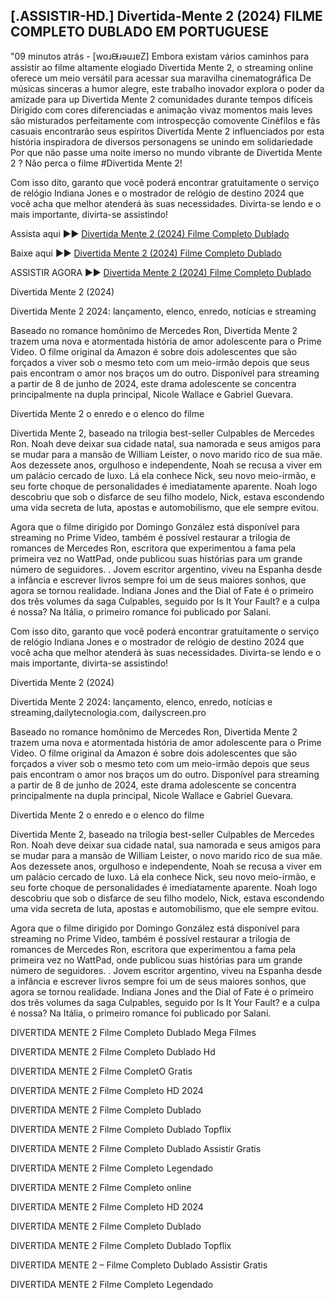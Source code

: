 ## [.ASSISTIR-HD.] Divertida-Mente 2 (2024) FILME COMPLETO DUBLADO EM PORTUGUESE

"09 minutos atrás - [woɹᙠɹǝuɹɐZ] Embora existam vários caminhos para assistir ao filme altamente elogiado Divertida Mente 2, o streaming online oferece um meio versátil para acessar sua maravilha cinematográfica De músicas sinceras a humor alegre, este trabalho inovador explora o poder da amizade para up Divertida Mente 2 comunidades durante tempos difíceis Dirigido com cores diferenciadas e animação vivaz momentos mais leves são misturados perfeitamente com introspecção comovente Cinéfilos e fãs casuais encontrarão seus espíritos Divertida Mente 2 influenciados por esta história inspiradora de diversos personagens se unindo em solidariedade Por que não passe uma noite imerso no mundo vibrante de Divertida Mente 2 ? Não perca o filme #Divertida Mente 2!

Com isso dito, garanto que você poderá encontrar gratuitamente o serviço de relógio Indiana Jones e o mostrador de relógio de destino 2024 que você acha que melhor atenderá às suas necessidades. Divirta-se lendo e o mais importante, divirta-se assistindo!

Assista aqui ►► [Divertida Mente 2 (2024) Filme Completo Dublado](https://cornercinema.com/pt/movie/1022789)

Baixe aqui ►► [Divertida Mente 2 (2024) Filme Completo Dublado](https://cornercinema.com/pt/movie/1022789)

ASSISTIR AGORA ►► [Divertida Mente 2 (2024) Filme Completo Dublado](https://cornercinema.com/pt/movie/1022789)

Divertida Mente 2 (2024)

Divertida Mente 2 2024: lançamento, elenco, enredo, notícias e streaming

Baseado no romance homônimo de Mercedes Ron, Divertida Mente 2 trazem uma nova e atormentada história de amor adolescente para o Prime Video. O filme original da Amazon é sobre dois adolescentes que são forçados a viver sob o mesmo teto com um meio-irmão depois que seus pais encontram o amor nos braços um do outro. Disponível para streaming a partir de 8 de junho de 2024, este drama adolescente se concentra principalmente na dupla principal, Nicole Wallace e Gabriel Guevara.

Divertida Mente 2 o enredo e o elenco do filme

Divertida Mente 2, baseado na trilogia best-seller Culpables de Mercedes Ron. Noah deve deixar sua cidade natal, sua namorada e seus amigos para se mudar para a mansão de William Leister, o novo marido rico de sua mãe. Aos dezessete anos, orgulhoso e independente, Noah se recusa a viver em um palácio cercado de luxo. Lá ela conhece Nick, seu novo meio-irmão, e seu forte choque de personalidades é imediatamente aparente. Noah logo descobriu que sob o disfarce de seu filho modelo, Nick, estava escondendo uma vida secreta de luta, apostas e automobilismo, que ele sempre evitou.

Agora que o filme dirigido por Domingo González está disponível para streaming no Prime Video, também é possível restaurar a trilogia de romances de Mercedes Ron, escritora que experimentou a fama pela primeira vez no WattPad, onde publicou suas histórias para um grande número de seguidores. . Jovem escritor argentino, viveu na Espanha desde a infância e escrever livros sempre foi um de seus maiores sonhos, que agora se tornou realidade. Indiana Jones and the Dial of Fate é o primeiro dos três volumes da saga Culpables, seguido por Is It Your Fault? e a culpa é nossa? Na Itália, o primeiro romance foi publicado por Salani.

Com isso dito, garanto que você poderá encontrar gratuitamente o serviço de relógio Indiana Jones e o mostrador de relógio de destino 2024 que você acha que melhor atenderá às suas necessidades. Divirta-se lendo e o mais importante, divirta-se assistindo!

Divertida Mente 2 (2024)

Divertida Mente 2 2024: lançamento, elenco, enredo, notícias e streaming,dailytecnologia.com, dailyscreen.pro

Baseado no romance homônimo de Mercedes Ron, Divertida Mente 2 trazem uma nova e atormentada história de amor adolescente para o Prime Video. O filme original da Amazon é sobre dois adolescentes que são forçados a viver sob o mesmo teto com um meio-irmão depois que seus pais encontram o amor nos braços um do outro. Disponível para streaming a partir de 8 de junho de 2024, este drama adolescente se concentra principalmente na dupla principal, Nicole Wallace e Gabriel Guevara.

Divertida Mente 2 o enredo e o elenco do filme

Divertida Mente 2, baseado na trilogia best-seller Culpables de Mercedes Ron. Noah deve deixar sua cidade natal, sua namorada e seus amigos para se mudar para a mansão de William Leister, o novo marido rico de sua mãe. Aos dezessete anos, orgulhoso e independente, Noah se recusa a viver em um palácio cercado de luxo. Lá ela conhece Nick, seu novo meio-irmão, e seu forte choque de personalidades é imediatamente aparente. Noah logo descobriu que sob o disfarce de seu filho modelo, Nick, estava escondendo uma vida secreta de luta, apostas e automobilismo, que ele sempre evitou.

Agora que o filme dirigido por Domingo González está disponível para streaming no Prime Video, também é possível restaurar a trilogia de romances de Mercedes Ron, escritora que experimentou a fama pela primeira vez no WattPad, onde publicou suas histórias para um grande número de seguidores. . Jovem escritor argentino, viveu na Espanha desde a infância e escrever livros sempre foi um de seus maiores sonhos, que agora se tornou realidade. Indiana Jones and the Dial of Fate é o primeiro dos três volumes da saga Culpables, seguido por Is It Your Fault? e a culpa é nossa? Na Itália, o primeiro romance foi publicado por Salani.

DIVERTIDA MENTE 2 Filme Completo Dublado Mega Filmes

DIVERTIDA MENTE 2 Filme Completo Dublado Hd

DIVERTIDA MENTE 2 Filme CompletO Gratis

DIVERTIDA MENTE 2 Filme Completo HD 2024

DIVERTIDA MENTE 2 Filme Completo Dublado

DIVERTIDA MENTE 2 Filme Completo Dublado Topflix

DIVERTIDA MENTE 2 Filme Completo Dublado Assistir Gratis

DIVERTIDA MENTE 2 Filme Completo Legendado

DIVERTIDA MENTE 2 Filme Completo online

DIVERTIDA MENTE 2 Filme Completo HD 2024

DIVERTIDA MENTE 2 Filme Completo Dublado

DIVERTIDA MENTE 2 Filme Completo Dublado Topflix

DIVERTIDA MENTE 2 – Filme Completo Dublado Assistir Gratis

DIVERTIDA MENTE 2 Filme Completo Legendado

